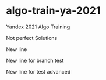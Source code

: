 # algo-train-ya-2021
Yandex 2021 Algo Training

Not perfect Solutions

New line

New line for branch test

New line for test advanced
